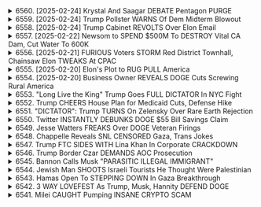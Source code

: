<details>
<summary>6560. [2025-02-24] Krystal And Saagar DEBATE Pentagon PURGE</summary><br>

<a href="https://www.youtube.com/watch?v=SOxp-q6pb6c" target="_blank">
    <img src="https://img.youtube.com/vi/SOxp-q6pb6c/maxresdefault.jpg" 
        alt="[Youtube]" width="200">
</a>

# Krystal And Saagar DEBATE Pentagon PURGE

### 小節化整理

#### 1. 官僚化與企業融合問題
- **問題描述**：文章指出，美國軍事和政府官員在退休後常進入企業和委員會任職，獲取巨額報酬，導致官僚化和企業融合現象嚴重。
- **具體例子**：統一參謀本部議長通常通過與彼得·蒂爾、喬希·庫什納等權勢人物合作，在北弗吉尼亞州獲得豐厚收入。

#### 2. 軍事與政府高層的金錢誘惑
- **問題分析**：文章批評軍方高層在退休後利用Fox新聞、CFR等職位獲取利益，導致系統性腐敗。
- **對比反思**：作者認爲，普通英雄可能也會爲利益所動，但公衆對軍事領導層有更高期待。

#### 3. 政治任命與裙帶關係
- **核心觀點**：文章質疑特朗普政府的任命決策，認爲其基於忠誠而非能力。
- **具體批評**：喬希·庫什納在白宮任職期間常批評其兄弟，但作者仍對政治任命和裙帶關係表示擔憂。

#### 4. 系統性問題與未來展望
- **系統缺陷**：文章指出當前系統允許高層在退休後快速致富，導致公衆信任缺失。
- **民主黨責任**：預計下屆民主黨總統將延續類似模式，選擇有建制背景的候選人，顯示系統性問題廣泛存在。

#### 5. 作者立場與呼籲
- **明確態度**：作者反對腐敗，認爲當前軍方高層的特權和關係網不可接受。
- **行動號召**：通過訂閱獨立媒體「breakingpoints.com」支持變革，推動更透明的政府運作。

### 總結
文章主要批評美國軍事和政治體系中的腐敗現象，尤其是退休將領與企業及權勢人物的合作。作者呼籲關注系統性問題，並支持獨立媒體以促進改革。
</details>

<details>
<summary>6559. [2025-02-24] Trump Pollster WARNS Of Dem Midterm Blowout</summary><br>

<a href="https://www.youtube.com/watch?v=9MiMQR4cmMA" target="_blank">
    <img src="https://img.youtube.com/vi/9MiMQR4cmMA/maxresdefault.jpg" 
        alt="[Youtube]" width="200">
</a>

# Trump Pollster WARNS Of Dem Midterm Blowout

### 小節化整理

#### 1. 政治立場與憲法修正案討論
- **觀點**: 主持人明確表示反對唐納德·特朗普再次參選，並希望美國能夠建立20年統治時期制度，類似於其他國家的國王或長期總統角色。
- **憲法修正案**: 提出應修改憲法以限制連任次數，但承認這在當前政治環境下難以實現。
- **歷史比較**: 指出2008年的憲法修正案（第22條）導致了美國政治的不穩定，並阻止了像富蘭克林·羅斯福這樣的領導人長期執政。

#### 2. 對特朗普的支持與反對
- **支持者動機**: 主持人認爲特朗普的支持者希望他能繞過憲法限制，繼續掌權。
- **個人立場**: 主持人對特朗普持否定態度，認爲他不適合再次擔任總統，並建議讓國民決定其未來。

#### 3. 獨立媒體與觀衆互動
- **觀衆參與**: 鼓勵觀衆通過點讚、評論和訂閱來支持節目。
- **內容推廣**: 提醒觀衆訪問「breakingpoints.com」以獲取完整節目，支持獨立媒體的發展。

#### 4. 對其他政治人物的看法
- **奧巴馬與克林頓**: 主持人表示不喜歡巴拉克·奧巴馬，並認爲希拉裏·克林頓如果在2000年勝選可能會更好。
- **歷史評價**: 認爲美國歷史上的多位總統在其任期內取得了顯著成就，但對現行政治格局感到不滿。

#### 5. 對當前政治環境的擔憂
- **政治動態**: 提到美國政治的不穩定性和未來可能的變化，呼籲觀衆關注並參與討論。
- **年齡問題**: 暗示年老政治家可能無法有效領導國家，並希望國民重視領導人的年齡和能力。

### 總結
主持人在節目中表達了對當前美國政治格局的不滿，特別是對特朗普及其支持者的批評。同時，他提倡通過憲法修正案來限制總統任期，並對未來政治環境的變化表示擔憂。節目最後呼籲觀衆參與互動，支持獨立媒體的發展。
</details>

<details>
<summary>6558. [2025-02-24] Trump Cabinet REVOLTS Over Elon Email</summary><br>

<a href="https://www.youtube.com/watch?v=0hq44yeoYc8" target="_blank">
    <img src="https://img.youtube.com/vi/0hq44yeoYc8/maxresdefault.jpg" 
        alt="[Youtube]" width="200">
</a>

# Trump Cabinet REVOLTS Over Elon Email

### 1. 背景與問題：政府職員面臨的電子郵件政策挑戰

- **電子郵件政策的突然變更**：連邦政府職員收到指示，稱若未在特定時限內回復電子郵件，將可能面臨解僱。此政策變更引發廣泛關注和討論。
  
- **職員的困惑與壓力**：許多職員對此政策感到意外且不解，擔心此舉可能對其工作和生活造成重大影響。他們不清楚應該如何響應，並憂慮此政策可能引發的工作壓力和不確定性。

- **政策執行的模糊性**：政策的具體內容和執行方式缺乏明確指導，導致職員對其義務和責任感到混淆，進一步加深了不安情緒。

### 2. 政治立場與影響：此事件如何可能改變政治格局

- **政治敏感性的提升**：此事件凸顯了政府政策在職員管理方面的敏感性，且可能成為選民關注的焦點。政黨和政治人物可能會利用此事件來塑造或反擊對手的政治形象。

- **公眾反應的分化**：部分民眾可能支持此政策，視其為提高工作效率的必要措施；而另一部分人則可能批評此舉，認為其侵犯了職員的權益並可能破壞政府形象。

- **選民行為的潛在變化**：若此事件被廣泛解讀為政府對職員的敵意或不當管理，可能激發反彈公怒，影響選民在下次選挙中的投票選擇。

### 3. 結論與建議：此類事件未來應對的策略

- **政策透明度的提升**：政府應該立即提供清晰的指導和解釋，確保職員和公眾明了政策的目的、內容及執行方式。避免信息不透明導致進一步的混淆和不安。

- **建立溝通渠道**：設立有效的 communication channels，讓職員可以輕易諮詢疑問並表達關切。這不僅能緩解當前的緊張局勢，也能為未來類似事件提供參考。

- **法律與人權考量**：政府在制定和執行政策時，應該仔細考慮其對職員權利的影響，確保政策符合相關法律規定，並尊重職員的基本權益。

- **政治風險管理**：政黨和政治人物應該密切監察此類事件的發展，避免捲入不必要的政治爭議。同時，應當準備好應對可能的政治反彈，確保政策的制定和執行都能夠得到廣泛支持。

- **公眾教育與意識提升**：政府可以通過宣傳和教育活動，提高公眾對政策的理解和支持，減少此類事件可能引發的政治波動。

- **後續監督與評估**：應該設立機制來監督政策的實施效果，並根據反饋進行必要的調整。這有助於及時修正錯誤，避免問題進一步惡化。

總結來說，此次電子郵件政策挑戰不僅暴露了政府管理中的漏洞，也為未來政策制定提供了重要教訓。通過提升透明度、建立有效的溝通渠道和仔細考慮法律與人權因素，可以有效應對類似事件，保障職員權益並維護政府形象。
</details>

<details>
<summary>6557. [2025-02-22] Newsom to SPEND $500M To DESTROY Vital CA Dam, Cut Water To 600K</summary><br>

<a href="https://www.youtube.com/watch?v=xjKhRRLAq7Q" target="_blank">
    <img src="https://img.youtube.com/vi/xjKhRRLAq7Q/maxresdefault.jpg" 
        alt="[Youtube]" width="200">
</a>

# Newsom to SPEND $500M To DESTROY Vital CA Dam, Cut Water To 600K

### 小節一：水利權問題對社區的影響
1. 水資源匱乏導致犯罪增加，特別是與大麻栽培相關的犯罪。
2. 畜牧業者因水資源不足受到迫害，甚至發生殺人事件。
3. 政府缺乏支援和關注，使問題惡化。

### 小節二：未解案件與社區安全
1. 2021年，85歲的Richard Dollarhide在車中被射殺，社區震驚。
2. 犯罪嫌疑人可能涉及大麻栽培者而非カルテル。
3. 當地執法機構缺乏外部支援，導致案件長期未破。

### 小節三：短篇紀錄片《The Water Wars》
1. 紀錄片探討水資源匱乏如何成為犯罪動機。
2. 保安官指責州政府奪取水源，使農村地區風險增加。
3. 紀錄片免費於網站.streamingamericaonone.com提供觀看。

### 小節四：專家與媒體呼籲
1. James Lee強調水利權問題的重要性及其對社區的影響。
2. 主流媒體罕見報導此類事件，鼓勵透過James的YouTube頻道5149獲取更多資訊。

### 小節五：連絡方式
1. 請訪問Instagram @americaonone 或官網www.americaonone.com關注更新。
2. YouTube頻道5149連結於影片描述，歡迎訂閱以獲得最新報導。
</details>

<details>
<summary>6556. [2025-02-21] FURIOUS Voters STORM Red District Townhall, Chainsaw Elon TWEAKS At CPAC</summary><br>

<a href="https://www.youtube.com/watch?v=Lr_8H3PupRw" target="_blank">
    <img src="https://img.youtube.com/vi/Lr_8H3PupRw/maxresdefault.jpg" 
        alt="[Youtube]" width="200">
</a>

# FURIOUS Voters STORM Red District Townhall, Chainsaw Elon TWEAKS At CPAC

### 分析：文章重點整理

#### 1. 政治與經濟背景
- **連邦政府預算削減**：文章討論了美國聯邦政府可能的預算削減，涉及勞工部、教育部和農業部等關鍵部門，影響範圍廣泛。
- **財政優先級爭議**：保守派與自由派在如何分配聯邦資金上存在分歧，強調軍費開支與社會福利項目的平衡。

#### 2. 官僚體系與社區影響
- **官僚機構構成**：許多政府僱員並非傳統意義上的「華盛頓精英」，包括大量退伍軍人和分布在各地的普通職員。
- **地方經濟影響**：預算削減將波及各州，尤其是小城鎮和農村地區，導致就業機會減少和公共服務質量下降。

#### 3. 利益集團與政治遊說
- **特殊利益羣體**：文章指出一些團體利用聯邦政府謀取私利，包括武器製造商、製藥公司和大型企業。
- **政治關聯性**：部分政商人物通過裙帶關係影響政策制定，削弱了政府的公信力。

#### 4. 道德與領導力問題
- **政府道德標準**：強調維護公共資金使用的透明度和公正性，避免利益衝突和濫用職權。
- **領導層責任**：呼籲政治領導人以身作則，確保政策制定符合公衆利益而非個人或集團利益。

#### 5. 社會經濟後果
- **直接影響**：預算削減可能導致失業、公共服務縮減以及地區經濟萎縮。
- **長期影響**：若不透明的財政操作持續，可能引發更嚴重的社會和政治問題，損害國家信譽。

#### 6. 結論與建議
- **加強監管**：需要對政府資金流向進行嚴格監督，確保公共資源合理利用。
- **提升透明度**：推動政策制定過程公開化，增加公衆參與，減少裙帶關係和利益輸送。
</details>

<details>
<summary>6555. [2025-02-20] Elon's Plot to RUG PULL America</summary><br>

<a href="https://www.youtube.com/watch?v=EdCnsyUrB0c" target="_blank">
    <img src="https://img.youtube.com/vi/EdCnsyUrB0c/maxresdefault.jpg" 
        alt="[Youtube]" width="200">
</a>

# Elon's Plot to RUG PULL America

### 小節化整理

#### 1. **文章核心思想**
   - 文章批評了當前社會的不公與腐敗，特別是指責富裕階級和權力者濫用權利，剝削普通民眾。
   - 提出了一種破釜沉舟的心態，主張放棄傳統制度，轉向更激進的方式來改變現狀。

#### 2. **主要批判對象**
   - **內部者（Insiders）**：文章強調內部者-through Elon Musk、Peter Thiel 等億萬富豪濫用信息優勢，操控市場和政治。
   - **政府失敗**：指責政府制度失效，無法有效制衡富裕階級，導致大眾聲音被忽視。
   - **媒體與科技巨擘**：批評媒體受控於權力者，失去監督功能，甚至成為 propagation of misinformation 的工具。

#### 3. **提出的解決方案**
   - **放棄傳統制度**：主張摒棄現有制度，接受社會崩塌的可能性，以迎接所謂的「新秩序」。
   - **激進行動**：鼓勵利用加密貨幣、暗網等新技術手段進行反擊，甚至不惜犧牲短期利益來換取可能的短期勝利。
   - **道德與信念**：強調需保持對人性本善的信心，持續奮鬥以避免全面災禍。

#### 4. **具體論述與比喻**
   - **「咖啡·吉拉」比喻**：當制度失控時，解決問題的方式是徹底摧毀（burn it all），而非修復。
   - **「哈ンドルを引きちぎる」比喻**：面對不可控的崩塌，選擇接受短期快樂但犧牲未來的風險。

#### 5. **社會與政治影響**
   - 文章描繪了激進思想如何煽動民衆怒火，將其塑造成主要的政治貨幣。
   - 強調怒火是推動變革的核心力量，而不在乎於 logical conclusions 或正義，只在乎於情感的宣洩。

#### 6. **對讀者的呼籲**
   - 鼓勵讀者 зарегистесь на платформі breakingpoints.to.com，以持續接收激進思想和最新內容。
   - 強調每個人都有責任為下一代奮鬥，避免 societal collapse。

### 總結
文章以激進的態度批評當今社會的不公與腐敗，主張放棄傳統制度，接受崩塌的風險，以期達到所謂的「新秩序」。其核心思想在於煽動民衆的怒火，將其作為推動變革的主要力量，並鼓勵讀者加入激進陣營，為未來世代奮鬥到底。
</details>

<details>
<summary>6554. [2025-02-20] Business Owner REVEALS DOGE Cuts Screwing Rural America</summary><br>

<a href="https://www.youtube.com/watch?v=h6v_qRolw3A" target="_blank">
    <img src="https://img.youtube.com/vi/h6v_qRolw3A/maxresdefault.jpg" 
        alt="[Youtube]" width="200">
</a>

# Business Owner REVEALS DOGE Cuts Screwing Rural America

### 1. 受訪者紹介
- **ボブ・ブレイク**  
  - ソーラーベア（フルサービス太陽光発電設置會社）の創設者。
  - ルイジアナ州出身の非営利団體「ネイティブ・サン・コミュニティ・パワー・デベロップメント」の創設者。

### 2. 政府通知の影響
- **通知內容**：
  - 電気自動車、再生可能エネルギー等に関連するプロジェクトへの資金提供停止。
  - 特にソーラーベアのような小規模事業者が打撃を受ける。
  
- **影響**：
  - 労働者の一時解僱が発生し、失業手當申請が増加している。

### 3. 経済的背景と批判
- **節約の名義での支出**：
  - 政府は「納稅者のお金を節約する」と稱するが、実際には化石燃料を利用した住居の維持費を負擔。
  
- **目的と意義**：
  - 再生可能エネルギー開発を通じて地域コミュニティに貢獻し、社會的問題（薬物中毒、アルコール依存症等）に対抗する手段として重要。

### 4. 部族國家との約束
- **信頼性の欠如**：
  - 米國政府と部族國家間で長年の約束が履行されなかった歴史がある。
  
- **責任感の強調**：
  - 政府は條約遵守に努めなければならない。

### 5. 今後の計畫
- **継続的な活動**：
  - 環境に優しくクリーンな未來を推進するため、プロジェクトへの資金確保に努める。
  
- **地域の信頼維持**：
  - コミュニティに対する約束を履行し、支持者と共に取り組む。

### 6. メディアを通じたメッセージ
- **視聴者への呼びかけ**：
  - 喜びがあれば「いいね」やコメント投稿を。
  - 番組の完全版を無料で受け取るためには、「breakingpoints docomo」にサインアップ。

---

### 結論
ボブ・ブレイクは、再生可能エネルギーを通じた地域発展と社會的問題への対応が重要だと強調し、今後の活動の継続を約束した。また、政府との約束履行を強く求めるとともに、支援者と共に未來を切り開く姿勢を見せた。
</details>

<details>
<summary>6553. "Long Live the King" Trump Goes FULL DICTATOR In NYC Fight</summary><br>

<a href="https://www.youtube.com/watch?v=YmFrqcbBXjM" target="_blank">
    <img src="https://img.youtube.com/vi/YmFrqcbBXjM/maxresdefault.jpg" 
        alt="[Youtube]" width="200">
</a>

# "Long Live the King" Trump Goes FULL DICTATOR In NYC Fight


</details>

<details>
<summary>6552. Trump CHEERS House Plan for Medicaid Cuts, Defense Hike</summary><br>

<a href="https://www.youtube.com/watch?v=6ztANKn-i58" target="_blank">
    <img src="https://img.youtube.com/vi/6ztANKn-i58/maxresdefault.jpg" 
        alt="[Youtube]" width="200">
</a>

# Trump CHEERS House Plan for Medicaid Cuts, Defense Hike


</details>

<details>
<summary>6551. "DICTATOR": Trump TURNS On Zelensky Over Rare Earth Rejection</summary><br>

<a href="https://www.youtube.com/watch?v=i4I4EX1OP4k" target="_blank">
    <img src="https://img.youtube.com/vi/i4I4EX1OP4k/maxresdefault.jpg" 
        alt="[Youtube]" width="200">
</a>

# "DICTATOR": Trump TURNS On Zelensky Over Rare Earth Rejection


</details>

<details>
<summary>6550. Twitter INSTANTLY DEBUNKS DOGE $55 Bill Savings Claim</summary><br>

<a href="https://www.youtube.com/watch?v=JqnyXuou0Mo" target="_blank">
    <img src="https://img.youtube.com/vi/JqnyXuou0Mo/maxresdefault.jpg" 
        alt="[Youtube]" width="200">
</a>

# Twitter INSTANTLY DEBUNKS DOGE $55 Bill Savings Claim


</details>

<details>
<summary>6549. Jesse Watters FREAKS Over DOGE Veteran Firings</summary><br>

<a href="https://www.youtube.com/watch?v=ZfpYOo1vTGw" target="_blank">
    <img src="https://img.youtube.com/vi/ZfpYOo1vTGw/maxresdefault.jpg" 
        alt="[Youtube]" width="200">
</a>

# Jesse Watters FREAKS Over DOGE Veteran Firings


</details>

<details>
<summary>6548. Chappelle Reveals SNL CENSORED Gaza, Trans Jokes</summary><br>

<a href="https://www.youtube.com/watch?v=jeQNQvG1-AE" target="_blank">
    <img src="https://img.youtube.com/vi/jeQNQvG1-AE/maxresdefault.jpg" 
        alt="[Youtube]" width="200">
</a>

# Chappelle Reveals SNL CENSORED Gaza, Trans Jokes


</details>

<details>
<summary>6547. Trump FTC SIDES WITH Lina Khan In Corporate CRACKDOWN</summary><br>

<a href="https://www.youtube.com/watch?v=OmvYSuGNS5A" target="_blank">
    <img src="https://img.youtube.com/vi/OmvYSuGNS5A/maxresdefault.jpg" 
        alt="[Youtube]" width="200">
</a>

# Trump FTC SIDES WITH Lina Khan In Corporate CRACKDOWN


</details>

<details>
<summary>6546. Trump Border Czar DEMANDS AOC Prosecution</summary><br>

<a href="https://www.youtube.com/watch?v=fFSU_Cx93UI" target="_blank">
    <img src="https://img.youtube.com/vi/fFSU_Cx93UI/maxresdefault.jpg" 
        alt="[Youtube]" width="200">
</a>

# Trump Border Czar DEMANDS AOC Prosecution


</details>

<details>
<summary>6545. Bannon Calls Musk "PARASITIC ILLEGAL IMMIGRANT"</summary><br>

<a href="https://www.youtube.com/watch?v=tYWIRrc6gDU" target="_blank">
    <img src="https://img.youtube.com/vi/tYWIRrc6gDU/maxresdefault.jpg" 
        alt="[Youtube]" width="200">
</a>

# Bannon Calls Musk "PARASITIC ILLEGAL IMMIGRANT"


</details>

<details>
<summary>6544. Jewish Man SHOOTS Israeli Tourists He Thought Were Palestinian</summary><br>

<a href="https://www.youtube.com/watch?v=T3yILxtWxgI" target="_blank">
    <img src="https://img.youtube.com/vi/T3yILxtWxgI/maxresdefault.jpg" 
        alt="[Youtube]" width="200">
</a>

# Jewish Man SHOOTS Israeli Tourists He Thought Were Palestinian


</details>

<details>
<summary>6543. Hamas Open To STEPPING DOWN In Gaza Breakthrough</summary><br>

<a href="https://www.youtube.com/watch?v=y_hfE9rgfzg" target="_blank">
    <img src="https://img.youtube.com/vi/y_hfE9rgfzg/maxresdefault.jpg" 
        alt="[Youtube]" width="200">
</a>

# Hamas Open To STEPPING DOWN In Gaza Breakthrough


</details>

<details>
<summary>6542. 3 WAY LOVEFEST As Trump, Musk, Hannity DEFEND DOGE</summary><br>

<a href="https://www.youtube.com/watch?v=XbLmWBDrTPA" target="_blank">
    <img src="https://img.youtube.com/vi/XbLmWBDrTPA/maxresdefault.jpg" 
        alt="[Youtube]" width="200">
</a>

# 3 WAY LOVEFEST As Trump, Musk, Hannity DEFEND DOGE


</details>

<details>
<summary>6541. Milei CAUGHT Pumping INSANE CRYPTO SCAM</summary><br>

<a href="https://www.youtube.com/watch?v=caiok8yZAf8" target="_blank">
    <img src="https://img.youtube.com/vi/caiok8yZAf8/maxresdefault.jpg" 
        alt="[Youtube]" width="200">
</a>

# Milei CAUGHT Pumping INSANE CRYPTO SCAM


</details>

